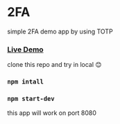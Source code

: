 # 2FA

simple 2FA demo app by using TOTP

### <a href="https://demo2fa.herokuapp.com" target="_blank">Live Demo</a>

clone this repo and try in local 😊

### `npm intall`

### `npm start-dev`

this app will work on port 8080
